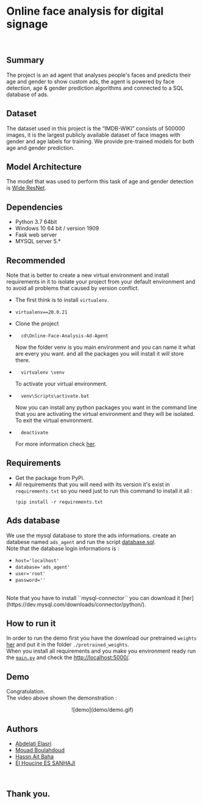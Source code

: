 # Online face analysis for digital signage

<br>

## Summary

The project is an ad agent that analyses people's faces and predicts their age and gender to show custom ads, the agent is powered by face detection, age & gender prediction algorithms and connected to a SQL database of ads.


## Dataset 
The dataset used in this project is the “IMDB-WIKI” consists of 500000 images, it is the largest publicly available dataset of face images with gender and age labels for training. We provide pre-trained models for both age and gender prediction.


## Model Architecture
The model that was used to perform this task of age and gender detection is [Wide ResNet](https://arxiv.org/abs/1605.07146).


## Dependencies
- Python 3.7 64bit
- Windows 10 64 bit / version 1909
- Fask web server
- MYSQL server 5.*


## Recommended
Note that is better to create a new virtual environment and install requirements in it to isolate your project from your default environment and to avoid all problems that caused by version conflict.
- The first think is to install ``virtualenv``.
- ``` 
  virtualenv==20.0.21
  ```
- Clone the project
- ```
    cd\Online-Face-Analysis-Ad-Agent
  ```
  Now the folder venv is you main environment and you can name it what are every you want. and all the packages you will install it will store there.
- ```
    virtualenv \venv
  ```
    To activate your virtual environment.
- ```
    venv\Scripts\activate.bat
  ```
  Now you can install any python packages you want in the command line that you are activating the virtual environment and they will be isolated.
  <br>
  To exit the virtual environment. 
- ```
    deactivate
  ```
  For more information check [her](https://www.datacamp.com/community/tutorials/virtual-environment-in-python).


## Requirements
- Get the package from PyPi.
- All requirements that you will need with its version it's exist in `requirements.txt` so you need just to run this    command to install it all :
   ```
   !pip install -r requirements.txt
   ```


## Ads database
We use the mysql database to store the ads informations.
create an databese named `ads_agent` and run the script [database.sql](/database.sql).
<br>
Note that the database login informations is :
- ``host='localhost'``
- ``database='ads_agent'``
- ``user='root'``
- ``password=''``
<br>
Note that you have to install ``mysql-connector`` you can download it [her](https://dev.mysql.com/downloads/connector/python/).


## How to run it
In order to run the demo first you have the download our pretrained ``weights`` [her](https://drive.google.com/drive/folders/1F3FUxlpobEYTzTgn4S6Z2mpCwUQWUsZq) and put it in the folder ``./pretrained_weights``.
<br>
When you install all requirements and you make you environment ready run the [``main.py``](/main.py) and check the [http://localhost:5000/](http://127.0.0.1:5000/).


## Demo
Congratulation.
<br>
The video above shown the demonstration :
<br>
<center>
    ![demo](demo/demo.gif)
</center>


## Authors
* [Abdelati Elasri](https://github.com/iElasri)
* [Mouad Boulahdoud](https://github.com/MouadBH)
* [Hassn Ait Baha](https://github.com/hassanoxd)
* [El Houcine ES SANHAJI](https://github.com/essanhaji)

<br>

## Thank you.
